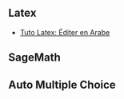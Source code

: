 ## Latex
* <a href="https://darkyass.github.io/arablatex/#/" target="_blank">Tuto Latex: Éditer en Arabe</a>

## SageMath

## Auto Multiple Choice
